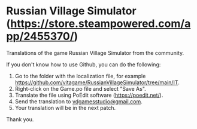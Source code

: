 # Russian Village Simulator (https://store.steampowered.com/app/2455370/)
Translations of the game Russian Village Simulator from the community.

If you don't know how to use Github, you can do the following:
1. Go to the folder with the localization file, for example https://github.com/vitagame/RussianVillageSimulator/tree/main/IT.
2. Right-click on the Game.po file and select "Save As".
3. Translate the file using PoEdit software (https://poedit.net/).
4. Send the translation to vdgamesstudio@gmail.com.
5. Your translation will be in the next patch.

Thank you.